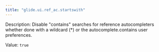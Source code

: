 ```yaml
---
title: "glide.ui.ref_ac.startswith"
---
```


Description: Disable "contains" searches for reference autocompleters whether done with a wildcard (*) or the autocomplete.contains user preferences.

Value: `true`